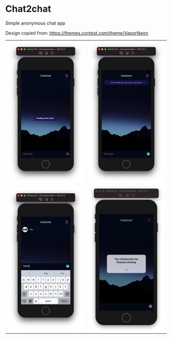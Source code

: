 # Chat2chat
Simple anonymous chat app

Design copied from: https://themes.contest.com/theme/VaporNeon

<table border=0>
    <tr>
        <td>
            <img src="https://github.com/KurKing/Chat2chat/blob/master/Screenshots/Screenshot1.png" width="250" align = "center">
        </td>
        <td>
            <img src="https://github.com/KurKing/Chat2chat/blob/master/Screenshots/Screenshot2.png" width="250" align = "center">
        </td>
    </tr>
    <tr>
        <td>
            <img src="https://github.com/KurKing/Chat2chat/blob/master/Screenshots/Screenshot3.png" width="250" align = "center">
        </td>
        <td>
            <img src="https://github.com/KurKing/Chat2chat/blob/master/Screenshots/Screenshot4.png" width="250" align = "center">
        </td>
    </tr>
</table>
